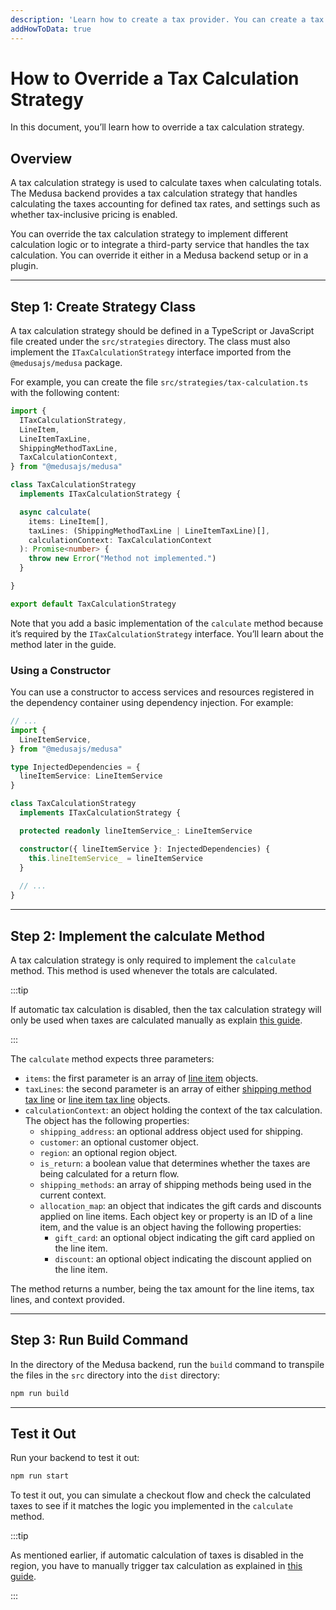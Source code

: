 ```yaml
---
description: 'Learn how to create a tax provider. You can create a tax provider in a Medusa backend or a plugin.'
addHowToData: true
---
```


# How to Override a Tax Calculation Strategy

In this document, you’ll learn how to override a tax calculation strategy.

## Overview

A tax calculation strategy is used to calculate taxes when calculating totals. The Medusa backend provides a tax calculation strategy that handles calculating the taxes accounting for defined tax rates, and settings such as whether tax-inclusive pricing is enabled.

You can override the tax calculation strategy to implement different calculation logic or to integrate a third-party service that handles the tax calculation. You can override it either in a Medusa backend setup or in a plugin.

---

## Step 1: Create Strategy Class

A tax calculation strategy should be defined in a TypeScript or JavaScript file created under the `src/strategies` directory. The class must also implement the `ITaxCalculationStrategy` interface imported from the `@medusajs/medusa` package.

For example, you can create the file `src/strategies/tax-calculation.ts` with the following content:

```ts title=src/strategies/tax-calculation.ts
import { 
  ITaxCalculationStrategy,
  LineItem,
  LineItemTaxLine,
  ShippingMethodTaxLine,
  TaxCalculationContext,
} from "@medusajs/medusa"

class TaxCalculationStrategy 
  implements ITaxCalculationStrategy {

  async calculate(
    items: LineItem[], 
    taxLines: (ShippingMethodTaxLine | LineItemTaxLine)[], 
    calculationContext: TaxCalculationContext
  ): Promise<number> {
    throw new Error("Method not implemented.")
  }

}

export default TaxCalculationStrategy
```

Note that you add a basic implementation of the `calculate` method because it’s required by the `ITaxCalculationStrategy` interface. You’ll learn about the method later in the guide.

### Using a Constructor

You can use a constructor to access services and resources registered in the dependency container using dependency injection. For example:

```ts title=src/strategies/tax-calculation.ts
// ...
import {
  LineItemService,
} from "@medusajs/medusa"

type InjectedDependencies = {
  lineItemService: LineItemService
}

class TaxCalculationStrategy 
  implements ITaxCalculationStrategy {

  protected readonly lineItemService_: LineItemService

  constructor({ lineItemService }: InjectedDependencies) {
    this.lineItemService_ = lineItemService
  }
    
  // ...
}
```

---

## Step 2: Implement the calculate Method

A tax calculation strategy is only required to implement the `calculate` method. This method is used whenever the totals are calculated.

:::tip

If automatic tax calculation is disabled, then the tax calculation strategy will only be used when taxes are calculated manually as explain [this guide](../storefront/manual-calculation.md).

:::

The `calculate` method expects three parameters:

- `items`: the first parameter is an array of [line item](../../../references/entities/classes/LineItem.md) objects.
- `taxLines`: the second parameter is an array of either [shipping method tax line](../../../references/entities/classes/ShippingMethodTaxLine.md) or [line item tax line](../../../references/entities/classes/LineItemTaxLine.md) objects.
- `calculationContext`: an object holding the context of the tax calculation. The object has the following properties:
  - `shipping_address`: an optional address object used for shipping.
  - `customer`: an optional customer object.
  - `region`: an optional region object.
  - `is_return`: a boolean value that determines whether the taxes are being calculated for a return flow.
  - `shipping_methods`: an array of shipping methods being used in the current context.
  - `allocation_map`: an object that indicates the gift cards and discounts applied on line items. Each object key or property is an ID of a line item, and the value is an object having the following properties:
    - `gift_card`: an optional object indicating the gift card applied on the line item.
    - `discount`: an optional object indicating the discount applied on the line item.

The method returns a number, being the tax amount for the line items, tax lines, and context provided.

---

## Step 3: Run Build Command

In the directory of the Medusa backend, run the `build` command to transpile the files in the `src` directory into the `dist` directory:

```bash npm2yarn
npm run build
```

---

## Test it Out

Run your backend to test it out:

```bash npm2yarn
npm run start
```

To test it out, you can simulate a checkout flow and check the calculated taxes to see if it matches the logic you implemented in the `calculate` method.

:::tip

As mentioned earlier, if automatic calculation of taxes is disabled in the region, you have to manually trigger tax calculation as explained in [this guide](../storefront/manual-calculation.md).

:::
